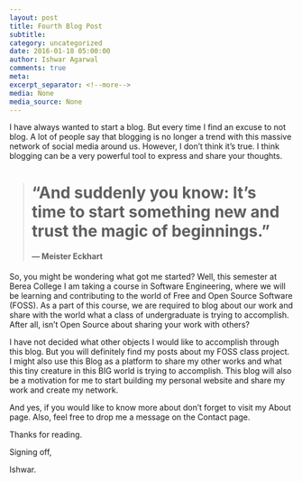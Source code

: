 ```yaml
---
layout: post
title: Fourth Blog Post
subtitle:
category: uncategorized
date: 2016-01-18 05:00:00
author: Ishwar Agarwal
comments: true
meta:
excerpt_separator: <!--more-->
media: None
media_source: None
---
```


I have always wanted to start a blog. But every time I find an excuse to not blog. A lot of people say that blogging is no longer a trend with this massive network of social media around us. However, I don’t think it’s true. I think blogging can be a very powerful tool to express and share your thoughts.

<!--more-->

> # “And suddenly you know: It’s time to start something new and trust the magic of beginnings.”
>
> #### ― Meister Eckhart

So, you might be wondering what got me started? Well, this semester at Berea College I am taking a course in Software Engineering, where we will be learning and contributing to the world of Free and Open Source Software (FOSS). As a part of this course, we are required to blog about our work and share with the world what a class of undergraduate is trying to accomplish. After all, isn’t Open Source about sharing your work with others?

I have not decided what other objects I would like to accomplish through this blog. But you will definitely find my posts about my FOSS class project. I might also use this Blog as a platform to share my other works and what this tiny creature in this BIG world is trying to accomplish. This blog will also be a motivation for me to start building my personal website and share my work and create my network.

And yes, if you would like to know more about don’t forget to visit my About page. Also, feel free to drop me a message on the Contact page.

Thanks for reading.

Signing off,

Ishwar.
